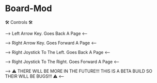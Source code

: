 # Board-Mod
🛠️ Controls 🛠️

--> Left Arrow Key. Goes Back A Page <--

--> Right Arrow Key. Goes Forward A Page <--

--> Right Joystick To The Left. Goes Back A Page <--

--> Right Joystick To The Right. Goes Forward A Page <--

--> ⚠️ THERE WILL BE MORE IN THE FUTURE!!! THIS IS A BETA BUILD SO THEIR WILL BE BUGS!!! ⚠️ <--
